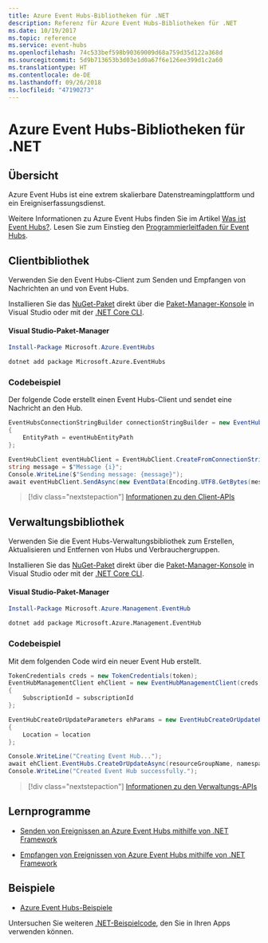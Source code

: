 ```yaml
---
title: Azure Event Hubs-Bibliotheken für .NET
description: Referenz für Azure Event Hubs-Bibliotheken für .NET
ms.date: 10/19/2017
ms.topic: reference
ms.service: event-hubs
ms.openlocfilehash: 74c533bef598b90369009d68a759d35d122a368d
ms.sourcegitcommit: 5d9b713653b3d03e1d0a67f6e126ee399d1c2a60
ms.translationtype: HT
ms.contentlocale: de-DE
ms.lasthandoff: 09/26/2018
ms.locfileid: "47190273"
---
```

# <a name="azure-event-hubs-libraries-for-net"></a>Azure Event Hubs-Bibliotheken für .NET

## <a name="overview"></a>Übersicht

Azure Event Hubs ist eine extrem skalierbare Datenstreamingplattform und ein Ereigniserfassungsdienst.

Weitere Informationen zu Azure Event Hubs finden Sie im Artikel [Was ist Event Hubs?](/azure/event-hubs/event-hubs-what-is-event-hubs).  Lesen Sie zum Einstieg den [Programmierleitfaden für Event Hubs](/azure/event-hubs/event-hubs-programming-guide).

## <a name="client-library"></a>Clientbibliothek

Verwenden Sie den Event Hubs-Client zum Senden und Empfangen von Nachrichten an und von Event Hubs.

Installieren Sie das [NuGet-Paket](https://www.nuget.org/packages/Microsoft.Azure.EventHubs) direkt über die [Paket-Manager-Konsole][PackageManager] in Visual Studio oder mit der [.NET Core CLI][DotNetCLI].

#### <a name="visual-studio-package-manager"></a>Visual Studio-Paket-Manager

```powershell
Install-Package Microsoft.Azure.EventHubs
```

```bash
dotnet add package Microsoft.Azure.EventHubs
```

### <a name="code-example"></a>Codebeispiel

Der folgende Code erstellt einen Event Hubs-Client und sendet eine Nachricht an den Hub.

```csharp
EventHubsConnectionStringBuilder connectionStringBuilder = new EventHubsConnectionStringBuilder(eventHubConnectionString)
{
    EntityPath = eventHubEntityPath
};

EventHubClient eventHubClient = EventHubClient.CreateFromConnectionString(connectionStringBuilder.ToString());
string message = $"Message {i}";
Console.WriteLine($"Sending message: {message}");
await eventHubClient.SendAsync(new EventData(Encoding.UTF8.GetBytes(message)));
```

> [!div class="nextstepaction"]
> [Informationen zu den Client-APIs](/dotnet/api/overview/azure/eventhub/client)

## <a name="management-library"></a>Verwaltungsbibliothek

Verwenden Sie die Event Hubs-Verwaltungsbibliothek zum Erstellen, Aktualisieren und Entfernen von Hubs und Verbrauchergruppen.

Installieren Sie das [NuGet-Paket](https://www.nuget.org/packages/Microsoft.Azure.Management.EventHub) direkt über die [Paket-Manager-Konsole][PackageManager] in Visual Studio oder mit der [.NET Core CLI][DotNetCLI].

#### <a name="visual-studio-package-manager"></a>Visual Studio-Paket-Manager

```powershell
Install-Package Microsoft.Azure.Management.EventHub
```

```bash
dotnet add package Microsoft.Azure.Management.EventHub
```

### <a name="code-example"></a>Codebeispiel

Mit dem folgenden Code wird ein neuer Event Hub erstellt.

```csharp
TokenCredentials creds = new TokenCredentials(token);
EventHubManagementClient ehClient = new EventHubManagementClient(creds)
{
    SubscriptionId = subscriptionId
};

EventHubCreateOrUpdateParameters ehParams = new EventHubCreateOrUpdateParameters()
{
    Location = location
};

Console.WriteLine("Creating Event Hub...");
await ehClient.EventHubs.CreateOrUpdateAsync(resourceGroupName, namespaceName, EventHubName, ehParams);
Console.WriteLine("Created Event Hub successfully.");
```

> [!div class="nextstepaction"]
> [Informationen zu den Verwaltungs-APIs](/dotnet/api/overview/azure/eventhub/management)

## <a name="tutorials"></a>Lernprogramme

* [Senden von Ereignissen an Azure Event Hubs mithilfe von .NET Framework](/azure/event-hubs/event-hubs-dotnet-framework-getstarted-send)

* [Empfangen von Ereignissen von Azure Event Hubs mithilfe von .NET Framework](/azure/event-hubs/event-hubs-dotnet-framework-getstarted-receive-eph)

## <a name="samples"></a>Beispiele

* [Azure Event Hubs-Beispiele](https://github.com/Azure/azure-event-hubs/tree/master/samples)

Untersuchen Sie weiteren [.NET-Beispielcode](https://azure.microsoft.com/resources/samples/?platform=dotnet), den Sie in Ihren Apps verwenden können.

[PackageManager]: https://docs.microsoft.com/nuget/tools/package-manager-console
[DotNetCLI]: https://docs.microsoft.com/dotnet/core/tools/dotnet-add-package
